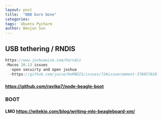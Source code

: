 ```yaml
---
layout: post
title:  "BBB bare bone"
categories: 
tags:  Ubuntu Pycharm 
author: Wenjun Sun
---
```


## USB tethering / RNDIS
```js
https://www.joshuawise.com/horndis
-Macos 10.13 issues
  -open secuirty and open joshua
  -https://github.com/jwise/HoRNDIS/issues/72#issuecomment-378057820
```

### 
#### https://github.com/ravikp7/node-beagle-boot

### BOOT
#### LMO https://witekio.com/blog/writing-mlo-beagleboard-xm/
